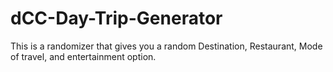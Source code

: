 # dCC-Day-Trip-Generator
This is a randomizer that gives you a random Destination, Restaurant, Mode of travel, and entertainment option. 
